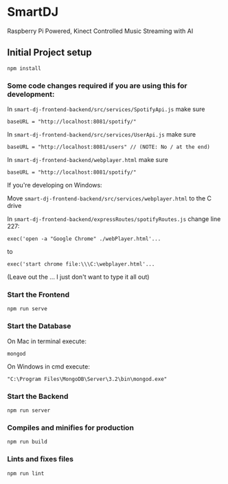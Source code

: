 # SmartDJ
Raspberry Pi Powered, Kinect Controlled Music Streaming with AI

## Initial Project setup
```
npm install
```

### Some code changes required if you are using this for development: 
In `smart-dj-frontend-backend/src/services/SpotifyApi.js` make sure 
```
baseURL = "http://localhost:8081/spotify/"
```
In `smart-dj-frontend-backend/src/services/UserApi.js` make sure 
```
baseURL = "http://localhost:8081/users" // (NOTE: No / at the end)
```
In `smart-dj-frontend-backend/webplayer.html` make sure 
```
baseURL = "http://localhost:8081/spotify/"
```

If you're developing on Windows:

Move `smart-dj-frontend-backend/src/services/webplayer.html` to the C drive

In `smart-dj-frontend-backend/expressRoutes/spotifyRoutes.js` change line 227:
```
exec('open -a "Google Chrome" ./webPlayer.html'... 
```
to 
```
exec('start chrome file:\\\C:\webplayer.html'...
```
(Leave out the ... I just don't want to type it all out)

### Start the Frontend
```
npm run serve
```

### Start the Database

On Mac in terminal execute:
```
mongod
```
On Windows in cmd execute:
```
"C:\Program Files\MongoDB\Server\3.2\bin\mongod.exe"
```

### Start the Backend
```
npm run server
```

### Compiles and minifies for production
```
npm run build
```

### Lints and fixes files
```
npm run lint
```

